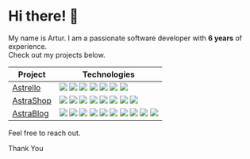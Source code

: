 
# Hi there! 👋

My name is Artur. I am a passionate software developer with **6 years** of experience.  
Check out my projects below.
  
<!-- START OF PROFILE STACK, DO NOT REMOVE -->
| **Project** | **Technologies** |
| - | - |
| [Astrello](https://github.com/Art1us/Astrello) | [![](https://svgshare.com/i/130x.svg)]() [![](https://svgshare.com/i/1308.svg)]() [![](https://svgshare.com/i/12zD.svg)]() [![](https://svgshare.com/i/12zr.svg)]() [![](https://svgshare.com/i/12z2.svg)]() [![](https://svgshare.com/i/1309.svg)]() [![](https://svgshare.com/i/131A.svg)]()|
| [AstraShop](https://github.com/Art1us/AstraShop) | [![](https://svgshare.com/i/1317.svg)]() [![](https://svgshare.com/i/1318.svg)]() [![](https://svgshare.com/i/130m.svg)]()  [![](https://svgshare.com/i/12zj.svg)]() [![](https://svgshare.com/i/130n.svg)]() [![](https://svgshare.com/i/130W.svg)]() [![](https://svgshare.com/i/131Q.svg)]() [![](https://svgshare.com/i/131A.svg)]()|
| [AstraBlog](https://github.com/Art1us/Astra-Blog) |[![](https://svgshare.com/i/1317.svg)]() [![](https://svgshare.com/i/1318.svg)]() [![](https://svgshare.com/i/130m.svg)]() [![](https://svgshare.com/i/12zj.svg)]() [![](https://svgshare.com/i/130n.svg)]() [![](https://svgshare.com/i/130W.svg)]() [![](https://svgshare.com/i/131Q.svg)]() [![](https://svgshare.com/i/131A.svg)]() [![](https://svgshare.com/i/1319.svg)]() [![](https://svgshare.com/i/12zb.svg)]()|
<!-- END OF PROFILE STACK, DO NOT REMOVE -->

Feel free to reach out.

Thank You

